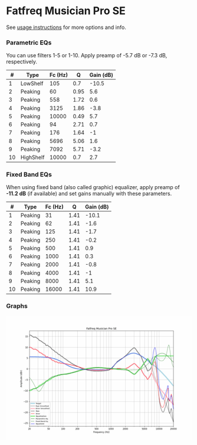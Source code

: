 # Fatfreq Musician Pro SE
See [usage instructions](https://github.com/jaakkopasanen/AutoEq#usage) for more options and info.

### Parametric EQs
You can use filters 1-5 or 1-10. Apply preamp of -5.7 dB or -7.3 dB, respectively.

|   # | Type      |   Fc (Hz) |    Q |   Gain (dB) |
|-----|-----------|-----------|------|-------------|
|   1 | LowShelf  |       105 | 0.7  |       -10.5 |
|   2 | Peaking   |        60 | 0.95 |         5.6 |
|   3 | Peaking   |       558 | 1.72 |         0.6 |
|   4 | Peaking   |      3125 | 1.86 |        -3.8 |
|   5 | Peaking   |     10000 | 0.49 |         5.7 |
|   6 | Peaking   |        94 | 2.71 |         0.7 |
|   7 | Peaking   |       176 | 1.64 |        -1   |
|   8 | Peaking   |      5696 | 5.06 |         1.6 |
|   9 | Peaking   |      7092 | 5.71 |        -3.2 |
|  10 | HighShelf |     10000 | 0.7  |         2.7 |

### Fixed Band EQs
When using fixed band (also called graphic) equalizer, apply preamp of **-11.2 dB** (if available) and set gains manually with these parameters.

|   # | Type    |   Fc (Hz) |    Q |   Gain (dB) |
|-----|---------|-----------|------|-------------|
|   1 | Peaking |        31 | 1.41 |       -10.1 |
|   2 | Peaking |        62 | 1.41 |        -1.6 |
|   3 | Peaking |       125 | 1.41 |        -1.7 |
|   4 | Peaking |       250 | 1.41 |        -0.2 |
|   5 | Peaking |       500 | 1.41 |         0.9 |
|   6 | Peaking |      1000 | 1.41 |         0.3 |
|   7 | Peaking |      2000 | 1.41 |        -0.8 |
|   8 | Peaking |      4000 | 1.41 |        -1   |
|   9 | Peaking |      8000 | 1.41 |         5.1 |
|  10 | Peaking |     16000 | 1.41 |        10.9 |

### Graphs
![](./Fatfreq%20Musician%20Pro%20SE.png)
